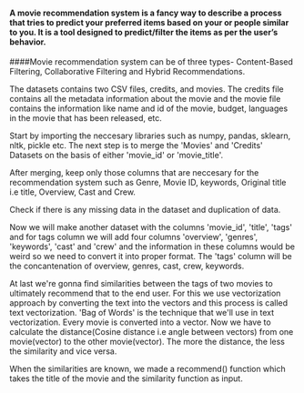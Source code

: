 #### A movie recommendation system is a fancy way to describe a process that tries to predict your preferred items based on your or people similar to you. It is a tool designed to predict/filter the items as per the user’s behavior.
####Movie recommendation system can be of three types- Content-Based Filtering, Collaborative Filtering and Hybrid Recommendations.

The datasets contains two CSV files, credits, and movies. The credits file contains all the metadata information about the movie and the movie file contains the information like name and id of the movie, budget, languages in the movie that has been released, etc.

Start by importing the neccesary libraries such as numpy, pandas, sklearn, nltk, pickle etc. The next step is to merge the 'Movies' and 'Credits' Datasets on the basis of either 'movie_id' or 'movie_title'.

After merging, keep only those columns that are neccesary for the recommendation system such as Genre, Movie ID, keywords, Original title i.e title, Overview, Cast and Crew.

Check if there is any missing data in the dataset and duplication of data.

Now we will make another dataset with the columns 'movie_id', 'title', 'tags' and for tags column we will add four columns 'overview', 'genres', 'keywords', 'cast' and 'crew' and the information in these columns would be weird so we need to convert it into proper format. The 'tags' column will be the concantenation of overview, genres, cast, crew, keywords.

At last we're gonna find similarities between the tags of two movies to ultimately recommend that to the end user. For this we use vectorization approach by converting the text into the vectors and this process is called text vectorization. 'Bag of Words' is the technique that we'll use in text vectorization. Every movie is converted into a vector. Now we have to calculate the distance(Cosine distance i.e angle between vectors) from one movie(vector) to the other movie(vector). The more the distance, the less the similarity and vice versa.

When the similarities are known, we made a recommend() function which takes the title of the movie and the similarity function as input.
